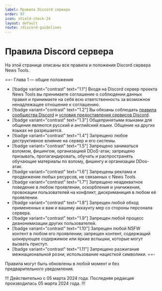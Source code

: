 ```yaml
---
label: Правила Discord сервера
order: 97
icon: shield-check-24
layout: default
route: /discord-guidelines
---
```

# Правила Discord сервера

На этой странице описаны все правила и положения Discord сервера News Tools.

==- Глава 1 — общие положения
- [!badge variant="contrast" text="1.1"] Входя на Discord сервер проекта News Tools вы принимаете соглашение о соблюдении данных правил и принимаете на себя всю ответственность за возможное ненадлежащее отношение к соглашению.
- [!badge variant="contrast" text="1.2"] Вы обязаны соблюдать [правила сообщества Discord](https://discord.com/guidelines) и [условия предоставления сервисов Discord](https://discord.com/terms).
- [!badge variant="contrast" text="1.3"] Общепринятыми языками для общения являются русский и английский языки. Общение на других языках не разрешается.
- [!badge variant="contrast" text="1.4"] Запрещено любое деструктивное влияние на сервер и его системы.
- [!badge variant="contrast" text="1.5"] Запрещено заниматься взломом, фишингом, организацией DDoS-атак; запрещено призывать, пропагандировать, обучать и распространять обучающие материалы по взлому, фишингу и организации DDos-атак.
- [!badge variant="contrast" text="1.6"] Запрещены реклама и продвижение любых ресурсов, не связанных с News Tools.
- [!badge variant="contrast" text="1.7"] Запрещено неадекватное поведение в любом проявлении, оскорбления и уничижения, провокации пользователей на конфликт, дискриманиция в любом её проявлении.
- [!badge variant="contrast" text="1.8"] Запрещен любой обход примененных к вам и вашему аккаунту мер со стороны персонала сервера.
- [!badge variant="contrast" text="1.9"] Запрещен любой процесс деанонимизации других пользователей.
- [!badge variant="contrast" text="1.10"] Запрещен любой NSFW контент в любом его проявлении; запрещен контент, содержащий шокирующее содержимое или яркие вспышки, которые могут вызвать приступ.
- [!badge variant="contrast" text="1.11"] Запрещено разжигание межнациональной розни, использование нацисткой символики.
==-

Правила могут быть обновлены в любой момент и без предварительного уведомления.

!!!
Действительно с 05 марта 2024 года.
Последняя редакция производилась 05 марта 2024 года. 
!!!
